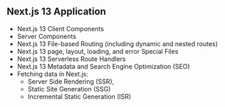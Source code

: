 ## Next.js 13 Application 

- Next.js 13 Client Components 
- Server Components
- Next.js 13 File-based Routing (including dynamic and nested routes)
- Next.js 13 page, layout, loading, and error Special Files
- Next.js 13 Serverless Route Handlers  
- Next.js 13 Metadata and Search Engine Optimization (SEO)
- Fetching data in Next.js:
   - Server Side Rendering (SSR),
   - Static Site Generation (SSG)
   - Incremental Static Generation (ISR)

 
 
